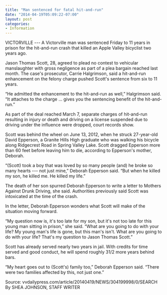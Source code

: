 ```yaml
---
title: "Man sentenced for fatal hit-and-run"
date: "2014-04-19T05:09:22-07:00"
layout: post
categories:
- Information
---
```


VICTORVILLE --- A Victorville man was sentenced Friday to 11 years in prison for the hit-and-run crash that killed an Apple Valley bicyclist two years ago.

Jason Thomas Scott, 28, agreed to plead no contest to vehicular manslaughter with gross negligence as part of a plea bargain reached last month. The case's prosecutor, Carrie Halgrimson, said a hit-and-run enhancement on the felony charge pushed Scott's sentence from six to 11 years.

“He admitted the enhancement to the hit-and-run as well,” Halgrimson said. “It attaches to the charge … gives you the sentencing benefit of the hit-and-run.”

As part of the deal reached March 7, separate charges of hit-and-run resulting in injury or death and driving on a license suspended due to driving under the influence were dropped, court records show.

Scott was behind the wheel on June 13, 2012, when he struck 27-year-old David Epperson, a Granite Hills High graduate who was walking his bicycle along Ridgecrest Road in Spring Valley Lake. Scott dragged Epperson more than 60 feet before leaving him to die, according to Epperson's mother, Deborah.

“(Scott) took a boy that was loved by so many people (and) he broke so many hearts --- not just mine,” Deborah Epperson said. “But when he killed my son, he killed me. He killed my life.”

The death of her son spurred Deborah Epperson to write a letter to Mothers Against Drunk Driving, she said. Authorities previously said Scott was intoxicated at the time of the crash.

In the letter, Deborah Epperson wonders what Scott will make of the situation moving forward.

“My question now is, it's too late for my son, but it's not too late for this young man sitting in prison,” she said. “What are you going to do with your life? My young man's life is gone, but this man's isn't. What are you going to do with your life? That's my question to Jason Thomas Scott.”

Scott has already served nearly two years in jail. With credits for time served and good conduct, he will spend roughly 31/2 more years behind bars.

“My heart goes out to (Scott's) family too,” Deborah Epperson said. “There were two families affected by this, not just one.”

Source: vvdailypress.com/article/20140419/NEWS/304199998/0/SEARCH  
By SHEA JOHNSON, STAFF WRITER